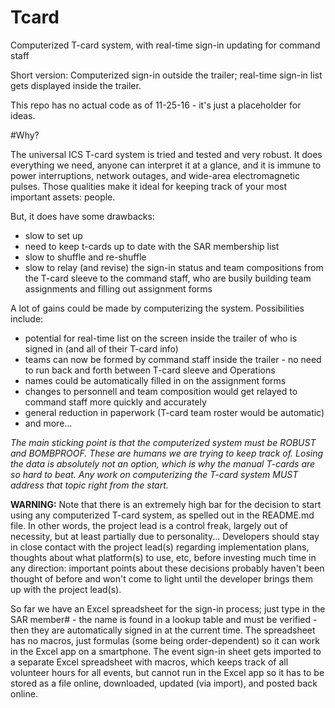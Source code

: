 # Tcard
Computerized T-card system, with real-time sign-in updating for command staff 

Short version: Computerized sign-in outside the trailer; real-time sign-in list gets displayed inside the trailer.

This repo has no actual code as of 11-25-16 - it's just a placeholder for ideas.

#Why?

The universal ICS T-card system is tried and tested and very robust.  It does everything we need, anyone can interpret it at a glance, and it is immune to power interruptions, network outages, and wide-area electromagnetic pulses.  Those qualities make it ideal for keeping track of your most important assets: people.

But, it does have some drawbacks:
- slow to set up
- need to keep t-cards up to date with the SAR membership list
- slow to shuffle and re-shuffle
- slow to relay (and revise) the sign-in status and team compositions from the T-card sleeve to the command staff, who are busily building team assignments and filling out assignment forms

A lot of gains could be made by computerizing the system.  Possibilities include:
- potential for real-time list on the screen inside the trailer of who is signed in (and all of their T-card info)
- teams can now be formed by command staff inside the trailer - no need to run back and forth between T-card sleeve and Operations
- names could be automatically filled in on the assignment forms
- changes to personnell and team composition would get relayed to command staff more quickly and accurately
- general reduction in paperwork (T-card team roster would be automatic)
- and more...

_The main sticking point is that the computerized system must be ROBUST and BOMBPROOF.  These are humans we are trying to keep track of.  Losing the data is absolutely not an option, which is why the manual T-cards are so hard to beat.  Any work on computerizing the T-card system MUST address that topic right from the start._

**WARNING:** Note that there is an extremely high bar for the decision to start using any computerized T-card system, as spelled out in the README.md file. In other words, the project lead is a control freak, largely out of necessity, but at least partially due to personality... Developers should stay in close contact with the project lead(s) regarding implementation plans, thoughts about what platform(s) to use, etc, before investing much time in any direction: important points about these decisions probably haven't been thought of before and won't come to light until the developer brings them up with the project lead(s).


So far we have an Excel spreadsheet for the sign-in process; just type in the SAR member# - the name is found in a lookup table and must be verified - then they are automatically signed in at the current time.  The spreadsheet has no macros, just formulas (some being order-dependent) so it can work in the Excel app on a smartphone.  The event sign-in sheet gets imported to a separate Excel spreadsheet with macros, which keeps track of all volunteer hours for all events, but cannot run in the Excel app so it has to be stored as a file online, downloaded, updated (via import), and posted back online.
